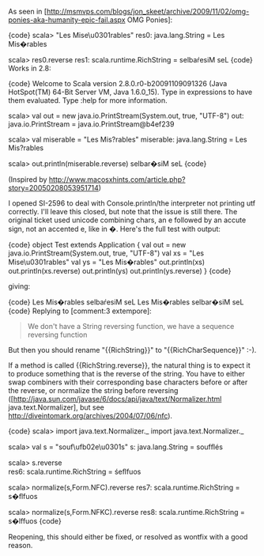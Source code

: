 As seen in [http://msmvps.com/blogs/jon_skeet/archive/2009/11/02/omg-ponies-aka-humanity-epic-fail.aspx OMG Ponies]:

{code}
scala> "Les Mise\u0301rables"
res0: java.lang.String = Les Mis�rables

scala> res0.reverse
res1: scala.runtime.RichString = selbaŕesiM seL
{code}
Works in 2.8:

{code}
Welcome to Scala version 2.8.0.r0-b20091109091326 (Java HotSpot(TM) 64-Bit Server VM, Java 1.6.0_15).
Type in expressions to have them evaluated.
Type :help for more information.

scala>  val out = new java.io.PrintStream(System.out, true, "UTF-8")
out: java.io.PrintStream = java.io.PrintStream@b4ef239

scala>  val miserable = "Les Mis?rables"
miserable: java.lang.String = Les Mis?rables

scala>  out.println(miserable.reverse)
selbar�siM seL
{code}

(Inspired by http://www.macosxhints.com/article.php?story=20050208053951714)

I opened SI-2596 to deal with Console.println/the interpreter not printing utf correctly.
I'll leave this closed, but note that the issue is still there. The original ticket used unicode combining chars, an e followed by an accute sign, not an accented e, like in �. Here's the full test with output:

{code}
object Test extends Application {
  val out = new java.io.PrintStream(System.out, true, "UTF-8")
  val xs = "Les Mise\u0301rables"
  val ys = "Les Mis�rables"
  out.println(xs)
  out.println(xs.reverse)
  out.println(ys)
  out.println(ys.reverse)
}
{code}

giving:

{code}
Les Mis�rables
selbaŕesiM seL
Les Mis�rables
selbar�siM seL
{code}
Replying to [comment:3 extempore]:
> We don't have a String reversing function, we have a sequence reversing function

But then you should rename "{{RichString}}" to "{{RichCharSequence}}" :-). 

If a method is called {{RichString.reverse}}, the natural thing is to expect it to produce something that is the reverse of the string. You have to either swap combiners with their corresponding base characters before or after the reverse, or normalize the string before reversing ([http://java.sun.com/javase/6/docs/api/java/text/Normalizer.html java.text.Normalizer], but see http://diveintomark.org/archives/2004/07/06/nfc).

{code}
scala> import java.text.Normalizer._
import java.text.Normalizer._

scala> val s = "souf\ufb02e\u0301s" 
s: java.lang.String = soufﬂés

scala> s.reverse                    
res6: scala.runtime.RichString = śeﬂfuos

scala> normalize(s,Form.NFC).reverse
res7: scala.runtime.RichString = s�ﬂfuos

scala> normalize(s,Form.NFKC).reverse
res8: scala.runtime.RichString = s�lffuos
{code}

Reopening, this should either be fixed, or resolved as wontfix with a good reason.
